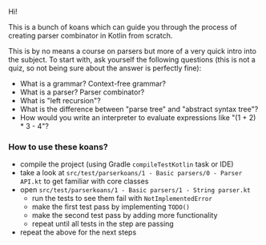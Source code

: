 Hi!

This is a bunch of koans which can guide you through the process of creating parser combinator in Kotlin from scratch. 

This is by no means a course on parsers but more of a very quick intro into the subject. 
To start with, ask yourself the following questions (this is not a quiz, so not being sure about the answer is perfectly fine):
 - What is a grammar? Context-free grammar?
 - What is a parser? Parser combinator?
 - What is "left recursion"?
 - What is the difference between "parse tree" and "abstract syntax tree"?
 - How would you write an interpreter to evaluate expressions like "(1 + 2) * 3 - 4"?


### How to use these koans?
 - compile the project (using Gradle `compileTestKotlin` task or IDE)
 - take a look at `src/test/parserkoans/1 - Basic parsers/0 - Parser API.kt` to get familiar with core classes
 - open `src/test/parserkoans/1 - Basic parsers/1 - String parser.kt`
    - run the tests to see them fail with `NotImplementedError`
    - make the first test pass by implementing `TODO()`
    - make the second test pass by adding more functionality
    - repeat until all tests in the step are passing
 - repeat the above for the next steps
